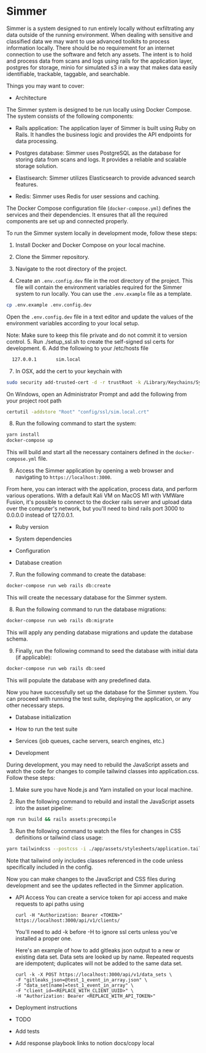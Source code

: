 # Simmer

Simmer is a system designed to run entirely locally without exfiltrating any data outside of the running environment. When dealing with sensitive and classified data we may want to use advanced toolkits to process information locally. There should be no requirement for an internet connection to use the software and fetch any assets. The intent is to hold and process data from scans and logs using rails for the application layer, postgres for storage, minio for simulated s3 in a way that makes data easily identifiable, trackable, taggable, and searchable.

Things you may want to cover:

* Architecture

The Simmer system is designed to be run locally using Docker Compose. The system consists of the following components:

- Rails application: The application layer of Simmer is built using Ruby on Rails. It handles the business logic and provides the API endpoints for data processing.

- Postgres database: Simmer uses PostgreSQL as the database for storing data from scans and logs. It provides a reliable and scalable storage solution.

- Elastisearch: Simmer utilizes Elasticsearch to provide advanced search features. 

- Redis: Simmer uses Redis for user sessions and caching.

The Docker Compose configuration file (`docker-compose.yml`) defines the services and their dependencies. It ensures that all the required components are set up and connected properly.

To run the Simmer system locally in development mode, follow these steps:

1. Install Docker and Docker Compose on your local machine.

2. Clone the Simmer repository.

3. Navigate to the root directory of the project.
4. Create an `.env.config.dev` file in the root directory of the project. This file will contain the environment variables required for the Simmer system to run locally. You can use the `.env.example` file as a template.

  ```bash
  cp .env.example .env.config.dev
  ```

  Open the `.env.config.dev` file in a text editor and update the values of the environment variables according to your local setup.

  Note: Make sure to keep this file private and do not commit it to version control.
5. Run ./setup_ssl.sh to create the self-signed ssl certs for development. 
6. Add the following to your /etc/hosts file 
  ```bash
    127.0.0.1       sim.local
  ```
7. In OSX, add the cert to your keychain with
  ```bash
  sudo security add-trusted-cert -d -r trustRoot -k /Library/Keychains/System.keychain config/ssl/sim.local.crt
  ```
  On Windows, open an Administrator Prompt and add the following from your project root path
  ```bash
  certutil -addstore "Root" "config/ssl/sim.local.crt"
  ```

8. Run the following command to start the system:

  ```bash
  yarn install
  docker-compose up
  ```

  This will build and start all the necessary containers defined in the `docker-compose.yml` file.

9. Access the Simmer application by opening a web browser and navigating to `https://localhost:3000`.

  From here, you can interact with the application, process data, and perform various operations. With a default Kali VM on MacOS M1 with VMWare Fusion, it's possible to connect to the docker rails server and upload data over the computer's network, but you'll need to bind rails port 3000 to 0.0.0.0 instead of 127.0.0.1. 

* Ruby version


* System dependencies

* Configuration

* Database creation
7. Run the following command to create the database:

  ```bash
  docker-compose run web rails db:create
  ```

  This will create the necessary database for the Simmer system.

8. Run the following command to run the database migrations:

  ```bash
  docker-compose run web rails db:migrate
  ```

  This will apply any pending database migrations and update the database schema.

9. Finally, run the following command to seed the database with initial data (if applicable):

  ```bash
  docker-compose run web rails db:seed
  ```

  This will populate the database with any predefined data.

Now you have successfully set up the database for the Simmer system. You can proceed with running the test suite, deploying the application, or any other necessary steps.

* Database initialization

* How to run the test suite

* Services (job queues, cache servers, search engines, etc.)

* Development

During development, you may need to rebuild the JavaScript assets and watch the code for changes to compile tailwind classes into application.css. Follow these steps:

1. Make sure you have Node.js and Yarn installed on your local machine.

2. Run the following command to rebuild and install the JavaScript assets into the asset pipeline:

  ```bash
  npm run build && rails assets:precompile
  ```

3. Run the following command to watch the files for changes in CSS definitions or tailwind class usage:

  ```bash
  yarn tailwindcss --postcss -i ./app/assets/stylesheets/application.tailwind.css -o ./app/assets/builds/application.css --watch
  ```
Note that tailwind only includes classes referenced in the code unless specifically included in the config.
  

Now you can make changes to the JavaScript and CSS files during development and see the updates reflected in the Simmer application.

* API Access
You can create a service token for api access and make requests to api paths using 
  ```
  curl -H "Authorization: Bearer <TOKEN>" https://localhost:3000/api/v1/clients/
  ```
  You'll need to add -k before -H to ignore ssl certs unless you've installed a proper one. 
  
  Here's an example of how to add gitleaks json output to a new or existing data set. Data sets are looked up by name. Repeated requests are idempotent; duplicates will not be added to the same data set. 
  ```
  curl -k -X POST https://localhost:3000/api/v1/data_sets \
  -F "gitleaks_json=@test_1_event_in_array.json" \
  -F "data_set[name]=test_1_event_in_array" \
  -F "client_id=<REPLACE_WITH_CLIENT_UUID>" \
  -H "Authorization: Bearer <REPLACE_WITH_API_TOKEN>"
  ```

* Deployment instructions

* TODO

- Add tests

- Add response playbook links to notion docs/copy local 